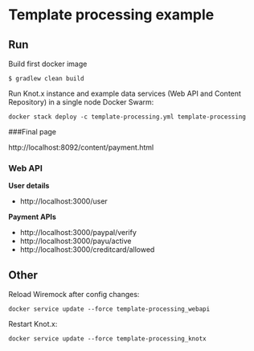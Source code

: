 # Template processing example

## Run
Build first docker image
```
$ gradlew clean build
```

Run Knot.x instance and example data services (Web API and Content Repository) in a single node Docker Swarm:
```
docker stack deploy -c template-processing.yml template-processing
```

###Final page

http://localhost:8092/content/payment.html

### Web API
**User details**
- http://localhost:3000/user

**Payment APIs**
- http://localhost:3000/paypal/verify
- http://localhost:3000/payu/active
- http://localhost:3000/creditcard/allowed

## Other
Reload Wiremock after config changes:
```
docker service update --force template-processing_webapi
```

Restart Knot.x:
```
docker service update --force template-processing_knotx
```
